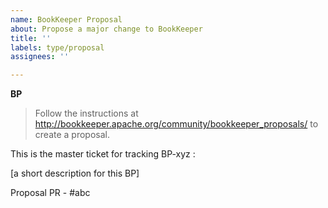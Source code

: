 ```yaml
---
name: BookKeeper Proposal
about: Propose a major change to BookKeeper
title: ''
labels: type/proposal
assignees: ''

---
```


**BP**

> Follow the instructions at http://bookkeeper.apache.org/community/bookkeeper_proposals/ to create a proposal.

This is the master ticket for tracking BP-xyz :

[a short description for this BP]

<!-- add a proposal PR link below -->
Proposal PR - #abc